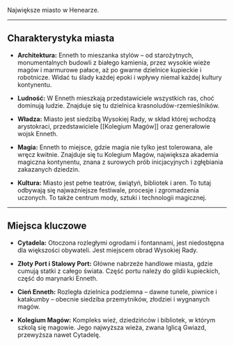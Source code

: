 Największe miasto w Henearze.

- - - 
## **Charakterystyka miasta**

- **Architektura:** Enneth to mieszanka stylów – od starożytnych, monumentalnych budowli z białego kamienia, przez wysokie wieże magów i marmurowe pałace, aż po gwarne dzielnice kupieckie i robotnicze. Widać tu ślady każdej epoki i wpływy niemal każdej kultury kontynentu.
  
- **Ludność:** W Enneth mieszkają przedstawiciele wszystkich ras, choć dominują ludzie. Znajduje się tu dzielnica krasnoludów-rzemieślników.
  
- **Władza:** Miasto jest siedzibą Wysokiej Rady, w skład której wchodzą arystokraci, przedstawiciele [[Kolegium Magów]] oraz generałowie wojsk Enneth.

- **Magia:** Enneth to miejsce, gdzie magia nie tylko jest tolerowana, ale wręcz kwitnie. Znajduje się tu Kolegium Magów, największa akademia magiczna kontynentu, znana z surowych prób inicjacyjnych i zgłębiania zakazanych dziedzin.

- **Kultura:** Miasto jest pełne teatrów, świątyń, bibliotek i aren. To tutaj odbywają się najważniejsze festiwale, procesje i zgromadzenia uczonych. To także centrum mody, sztuki i technologii magicznej.

- - -
## **Miejsca kluczowe**

- **Cytadela:** Otoczona rozległymi ogrodami i fontannami, jest niedostępna dla większości obywateli. Jest miejscem obrad Wysokiej Rady.

- **Złoty Port i Stalowy Port:** Główne nabrzeże handlowe miasta, gdzie cumują statki z całego świata. Część portu należy do gildii kupieckich, część do marynarki Enneth.

- **Cień Enneth:** Rozległa dzielnica podziemna – dawne tunele, piwnice i katakumby – obecnie siedziba przemytników, złodziei i wygnanych magów.
  
- **Kolegium Magów:** Kompleks wież, dziedzińców i bibliotek, w którym szkolą się magowie. Jego najwyższa wieża, zwana Iglicą Gwiazd, przewyższa nawet Cytadelę.